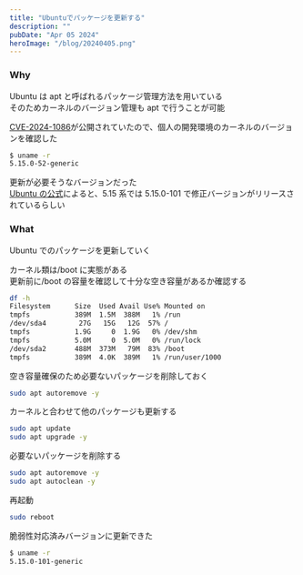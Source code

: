 ```yaml
---
title: "Ubuntuでパッケージを更新する"
description: ""
pubDate: "Apr 05 2024"
heroImage: "/blog/20240405.png"
---
```


### Why

Ubuntu は apt と呼ばれるパッケージ管理方法を用いている  
そのためカーネルのバージョン管理も apt で行うことが可能

[CVE-2024-1086](https://github.com/Notselwyn/CVE-2024-1086)が公開されていたので、個人の開発環境のカーネルのバージョンを確認した

```sh
$ uname -r
5.15.0-52-generic
```

更新が必要そうなバージョンだった  
[Ubuntu の公式](https://ubuntu.com/security/CVE-2024-1086)によると、5.15 系では 5.15.0-101 で修正バージョンがリリースされているらしい

### What

Ubuntu でのパッケージを更新していく

カーネル類は/boot に実態がある  
更新前に/boot の容量を確認して十分な空き容量があるか確認する

```sh
df -h
Filesystem      Size  Used Avail Use% Mounted on
tmpfs           389M  1.5M  388M   1% /run
/dev/sda4        27G   15G   12G  57% /
tmpfs           1.9G     0  1.9G   0% /dev/shm
tmpfs           5.0M     0  5.0M   0% /run/lock
/dev/sda2       488M  373M   79M  83% /boot
tmpfs           389M  4.0K  389M   1% /run/user/1000
```

空き容量確保のため必要ないパッケージを削除しておく

```sh
sudo apt autoremove -y
```

カーネルと合わせて他のパッケージも更新する

```sh
sudo apt update
sudo apt upgrade -y
```

必要ないパッケージを削除する

```sh
sudo apt autoremove -y
sudo apt autoclean -y
```

再起動

```sh
sudo reboot
```

脆弱性対応済みバージョンに更新できた

```sh
$ uname -r
5.15.0-101-generic
```

